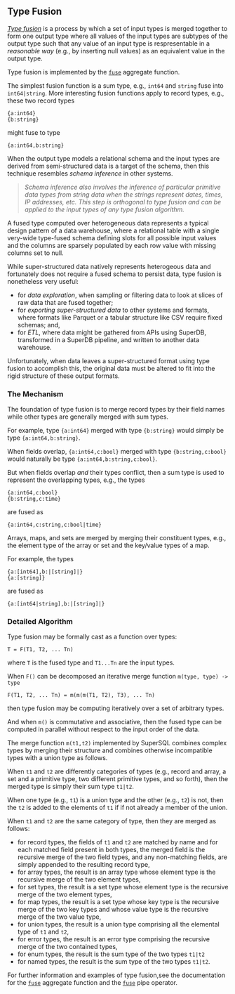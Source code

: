  ## Type Fusion

[_Type fusion_](https://openproceedings.org/2017/conf/edbt/paper-62.pdf)
is a process by which a set of input types is merged together 
to form one output type where all values of the input types are subtypes
of the output type such that any value of an input type is respresentable in 
a _reasonable way_ (e.g., by inserting null values) as an equivalent value
in the output type.

Type fusion is implemented by the [`fuse`](./aggregates/fuse.md) aggregate function.

The simplest fusion function is a sum type, e.g., `int64` and `string` fuse
into `int64|string`.  More interesting fusion functions apply to record types, e.g.,
these two record types
```
{a:int64}
{b:string}
```
might fuse to type
```
{a:int64,b:string}
```

When the output type models a relational schema and the input types are derived
from semi-structured data is a target of the schema, then this technique resembles
_schema inference_ in other systems.

> _Schema inference also involves the inference of particular primitive data types from
> string data when the strings represent dates, times, IP addresses, etc.
> This step is orthogonal to type fusion and can be applied to the input 
> types of any type fusion algorithm._

A fused type computed over heterogeneous data represents a typical
design pattern of a data warehouse, where a relational table
with a single very-wide type-fused schema defining slots for all possible
input values and the columns are sparsely populated by each row value
with missing columns set to null.

While super-structured data natively represents heterogeous data and
fortunately does not require a fused schema to persist data, type fusion
is nonetheless very useful:
* for _data exploration_, when sampling or filtering data to look at
slices of raw data that are fused together;
* for _exporting super-structured data_ to other systems and formats,
where formats like Parquet or a tabular structure like CSV require fixed schemas; and,
* for _ETL_, where data might be gathered from APIs using SuperDB,
transformed in a SuperDB pipeline, and written to another data warehouse.

Unfortunately, when data leaves a super-structured format using
type fusion to accomplish this, the original data must be altered
to fit into the rigid structure of these output formats.

### The Mechanism

The foundation of type fusion is to merge record types by their field names
while other types are generally merged with sum types.

For example, type `{a:int64}` merged with type `{b:string}`
would simply be type `{a:int64,b:string}`.

When fields overlap, `{a:int64,c:bool}` merged with type `{b:string,c:bool}`
would naturally be type `{a:int64,b:string,c:bool}`.

But when fields overlap _and_ their types conflict,
then a sum type is used to represent the overlapping types,
e.g., the types
```
{a:int64,c:bool}
{b:string,c:time}
```
are fused as
```
{a:int64,c:string,c:bool|time}
```

Arrays, maps, and sets are merged by merging their constituent types, e.g.,
the element type of the array or set and the key/value types of a map.

For example, the types
```
{a:[int64],b:|[string]|}
{a:[string]}
```
are fused as
```
{a:[int64|string],b:|[string]|}
```

### Detailed Algorithm

Type fusion may be formally cast as a function over types:
```
T = F(T1, T2, ... Tn)
```
where `T` is the fused type and `T1...Tn` are the input types.

When `F()` can be decomposed an iterative merge function `m(type, type) -> type`
```
F(T1, T2, ... Tn) = m(m(m(T1, T2), T3), ... Tn)
```
then type fusion may be computing iteratively over a set of arbitrary types.

And when `m()` is commutative and associative, then the fused type can be computed
in parallel without respect to the input order of the data.

The merge function `m(t1,t2)` implemented by SuperSQL combines complex types 
by merging their structure and combines otherwise incompatible types
with a union type as follows.

When `t1` and `t2` are differently categories of types (e.g., record and array,
a set and a primitive type, two different primitive types, and so forth), then
the merged type is simply their sum type `t1|t2`.

When one type (e.g., `t1`) is a union type and the other (e.g., `t2`) is not, 
then the `t2` is added to the elements of `t1` if if not already a member of
the union.

When `t1` and `t2` are the same category of type, then they are merged as follows:
* for record types, the fields of `t1` and `t2` are matched by name and for
each matched field present in both types, the merged field is the recursive
merge of the two field types, and any non-matching fields, are simply appended to
the resulting record type,
* for array types, the result is an array type whose element type is the recursive
merge of the two element types,
* for set types, the result is a set type whose element type is the recursive
merge of the two element types,
* for map types, the result is a set type whose key type is the recursive
merge of the two key types and whose value type is the recursive merge of the two
value type,
* for union types, the result is a union type comprising all the elemental type of
`t1` and `t2`,
* for error types, the result is an error type comprising the recursive merge of 
the two contained types,
* for enum types, the result is the sum type of the two types `t1|t2`
* for named types, the result is the sum type of the two types `t1|t2`.


For further information and examples of type fusion,see the documentation for the
[`fuse`](./aggregates/fuse.md) aggregate function and the
[`fuse`](./operators/fuse.md) pipe operator.

